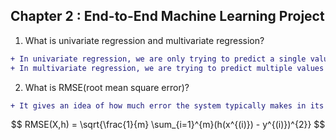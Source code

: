## **Chapter 2 : End-to-End Machine Learning Project**

1. What is univariate regression and multivariate regression?

```diff
+ In univariate regression, we are only trying to predict a single value i.e. only one x for y.
+ In multivariate regression, we are trying to predict multiple values i.e. multiple x1,x2,... for y.
```
2. What is RMSE(root mean square error)?

```diff
+ It gives an idea of how much error the system typically makes in its predictions.
``` 
$$
RMSE(X,h) = \sqrt{\frac{1}{m} \sum_{i=1}^{m}(h(x^{(i)}) - y^{(i)})^{2}}
$$
